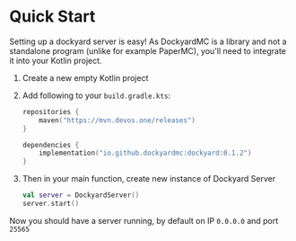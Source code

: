 # Quick Start

Setting up a dockyard server is easy! As DockyardMC is a library and not a standalone program (unlike for example PaperMC), you'll need to integrate it into your Kotlin project.

1. Create a new empty Kotlin project
2. Add following to your `build.gradle.kts`:

    ```kotlin
    repositories {
        maven("https://mvn.devos.one/releases")
    }
    
    dependencies {
        implementation("io.github.dockyardmc:dockyard:0.1.2")
    }
    
    ```
3. Then in your main function, create new instance of Dockyard Server
    ```kotlin
    val server = DockyardServer()
    server.start()
    ```

Now you should have a server running, by default on IP `0.0.0.0` and port `25565`